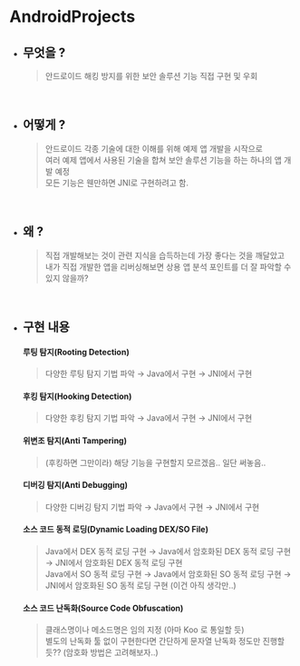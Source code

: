 # AndroidProjects

* ## 무엇을 ?
  > 안드로이드 해킹 방지를 위한 보안 솔루션 기능 직접 구현 및 우회

&nbsp;
* ## 어떻게 ?
  > 안드로이드 각종 기술에 대한 이해를 위해 예제 앱 개발을 시작으로  
  > 여러 예제 앱에서 사용된 기술을 합쳐 보안 솔루션 기능을 하는 하나의 앱 개발 예정  
  > 모든 기능은 웬만하면 JNI로 구현하려고 함.

&nbsp;
* ## 왜 ?
  > 직접 개발해보는 것이 관련 지식을 습득하는데 가장 좋다는 것을 깨달았고  
  > 내가 직접 개발한 앱을 리버싱해보면 상용 앱 분석 포인트를 더 잘 파악할 수 있지 않을까?

&nbsp;
* ## 구현 내용
  #### 루팅 탐지(Rooting Detection)  
  > 다양한 루팅 탐지 기법 파악 → Java에서 구현 → JNI에서 구현  

  #### 후킹 탐지(Hooking Detection)  
  > 다양한 후킹 탐지 기법 파악 → Java에서 구현 → JNI에서 구현  
  
  #### 위변조 탐지(Anti Tampering)  
  > (후킹하면 그만이라) 해당 기능을 구현할지 모르겠음.. 일단 써놓음..  
  
  #### 디버깅 탐지(Anti Debugging)  
  > 다양한 디버깅 탐지 기법 파악 → Java에서 구현 → JNI에서 구현  
  
  #### 소스 코드 동적 로딩(Dynamic Loading DEX/SO File)  
  > Java에서 DEX 동적 로딩 구현 → Java에서 암호화된 DEX 동적 로딩 구현 → JNI에서 암호화된 DEX 동적 로딩 구현  
  > Java에서 SO 동적 로딩 구현 → Java에서 암호화된 SO 동적 로딩 구현 → JNI에서 암호화된 SO 동적 로딩 구현 (이건 아직 생각만..)  
  
   #### 소스 코드 난독화(Source Code Obfuscation)  
  > 클래스명이나 메소드명은 임의 지정 (아마 Koo 로 통일할 듯)  
  > 별도의 난독화 툴 없이 구현한다면 간단하게 문자열 난독화 정도만 진행할 듯?? (암호화 방법은 고려해보자..)  
